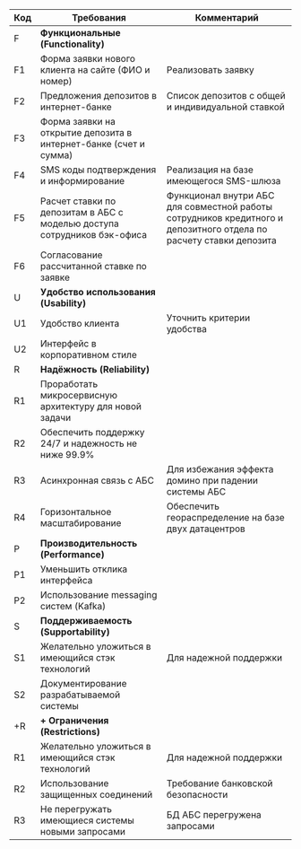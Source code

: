 | Код | Требования                         | Комментарий  |
|-----|------------------------------------|--------------|
| F     | **Функциональные (Functionality)**     |              |
|  F1   | Форма заявки нового клиента на сайте (ФИО и номер)   | Реализовать заявку |
|  F2   | Предложения депозитов в интернет-банке | Список депозитов с общей и индивидуальной ставкой |
|  F3   | Форма заявки на открытие депозита в интернет-банке (счет и сумма)  |              |
|  F4   | SMS коды подтверждения и информирование | Реализация на базе имеющегося SMS-шлюза  |
|  F5   | Расчет ставки по депозитам в АБС с моделью доступа сотрудников бэк-офиса | Функционал внутри АБС для совместной работы сотрудников кредитного и депозитного отдела по расчету ставки депозита |
|  F6   | Согласование рассчитанной ставке по заявке                                |              |
| U   | **Удобство использования (Usability)** |              |
| U1  | Удобство клиента  | Уточнить критерии удобства |
| U2  | Интерфейс в корпоративном стиле  |              |
| R   | **Надёжность (Reliability)**           |              |
|  R1 | Проработать микросервисную архитектуру для новой задачи |              |
|  R2 | Обеспечить поддержку 24/7 и надежность не ниже 99.9% |              |
|  R3 | Асинхронная связь с АБС | Для избежания эффекта домино при падении системы АБС |
|  R4 | Горизонтальное масштабирование  | Обеспечить геораспределение на базе двух датацентров |
| P   | **Производительность (Performance)**   |              |
| P1  | Уменьшить отклика интерфейса |              |
| P2  | Использование messaging систем (Kafka) |        
| S   | **Поддерживаемость (Supportability)**  |              |
| S1  | Желательно уложиться в имеющийся стэк технологий | Для надежной поддержки      |
| S2  | Документирование разрабатываемой системы |              |
| +R  | **+ Ограничения (Restrictions)**       |              |
| R1  | Желательно уложиться в имеющийся стэк технологий | Для надежной поддержки |
| R2  | Использование защищенных соединений  | Требование банковской безопасности |
| R3  | Не перегружать имеющиеся системы новыми запросами  | БД АБС перегружена запросами |